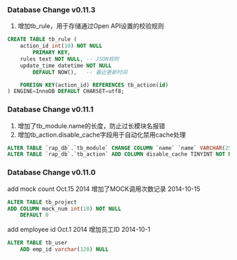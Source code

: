 ### Database Change v0.11.3
1. 增加tb_rule，用于存储通过Open API设置的校验规则

```sql
CREATE TABLE tb_rule (
	action_id int(10) NOT NULL
		PRIMARY KEY,  
	rules text NOT NULL, -- JSON规则
	update_time datetime NOT NULL
		DEFAULT NOW(),   -- 最近更新时间

	FOREIGN KEY(action_id) REFERENCES tb_action(id)
) ENGINE=InnoDB DEFAULT CHARSET=utf8;
```

### Database Change v0.11.1
1. 增加了tb_module.name的长度，防止过长模块名报错
2. 增加tb_action.disable_cache字段用于自动化禁用cache处理

```sql
ALTER TABLE `rap_db`.`tb_module` CHANGE COLUMN `name` `name` VARCHAR(256) NOT NULL  ;
ALTER TABLE `rap_db`.`tb_action` ADD COLUMN disable_cache TINYINT NOT NULL DEFAULT 0;
```



### Database Change v0.11.0

add mock count Oct.15 2014
增加了MOCK调用次数记录 2014-10-15

```sql
ALTER TABLE tb_project
ADD COLUMN mock_num int(10) NOT NULL
	DEFAULT 0
```

add employee id Oct.1 2014
增加员工ID 2014-10-1

```sql
ALTER TABLE tb_user
    ADD emp_id varchar(128) NULL
```
